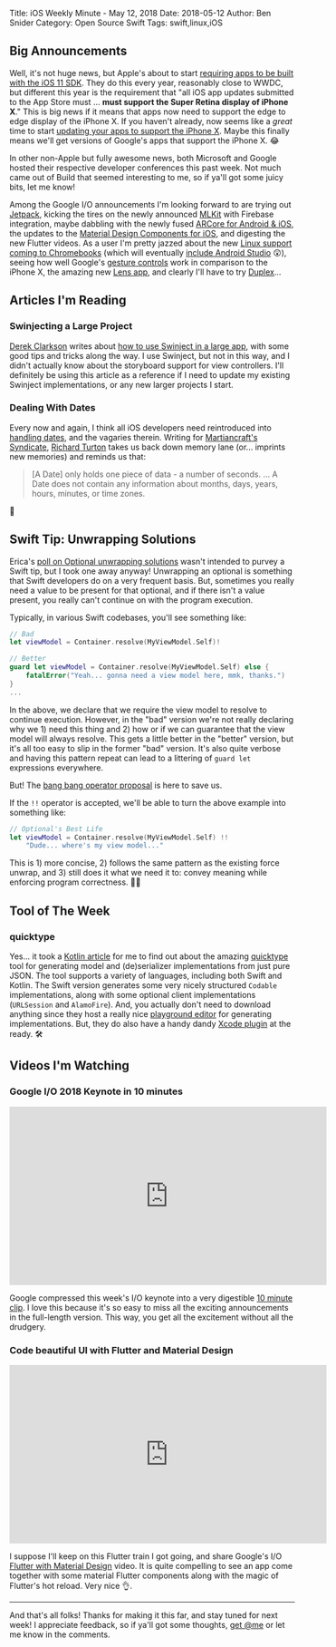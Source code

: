 Title: iOS Weekly Minute - May 12, 2018
Date: 2018-05-12
Author: Ben Snider
Category: Open Source Swift
Tags: swift,linux,iOS

## Big Announcements

Well, it's not huge news, but Apple's about to start [requiring apps to be built with the iOS 11 SDK](https://developer.apple.com/news/?id=05072018a). They do this every year, reasonably close to WWDC, but different this year is the requirement that "all iOS app updates submitted to the App Store must ... **must support the Super Retina display of iPhone X**." This is big news if it means that apps now need to support the edge to edge display of the iPhone X. If you haven't already, now seems like a *great* time to start [updating your apps to support the iPhone X](https://developer.apple.com/ios/update-apps-for-iphone-x/). Maybe this finally means we'll get versions of Google's apps that support the iPhone X. 😂

In other non-Apple but fully awesome news, both Microsoft and Google hosted their respective developer conferences this past week. Not much came out of Build that seemed interesting to me, so if ya'll got some juicy bits, let me know!

Among the Google I/O announcements I'm looking forward to are trying out [Jetpack](https://developer.android.com/jetpack/), kicking the tires on the newly announced [MLKit](https://developers.googleblog.com/2018/05/introducing-ml-kit.html) with Firebase integration, maybe dabbling with the newly fused [ARCore for Android & iOS](https://arstechnica.com/gadgets/2018/05/google-arcore-1-2-enables-shared-ar-experiences-across-android-and-ios/), the updates to the [Material Design Components for iOS](https://material.io/develop/ios/), and digesting the new Flutter videos. As a user I'm pretty jazzed about the new [Linux support coming to Chromebooks](https://www.androidauthority.com/chromebook-linux-apps-863253/) (which will eventually [include Android Studio](https://developer.android.com/topic/arc/studio) 😲), seeing how well Google's [gesture controls](https://www.androidauthority.com/android-p-gesture-controls-i-o-2018-863105/) work in comparison to the iPhone X, the amazing new [Lens app](https://www.androidauthority.com/google-lens-camera-app-863117/), and clearly I'll have to try [Duplex](https://www.youtube.com/watch?v=bd1mEm2Fy08)...

## Articles I'm Reading

### Swinjecting a Large Project

[Derek Clarkson](https://twitter.com/d4rkf1br3) writes about [how to use Swinject in a large app](http://drekka.ghost.io/swinjecting-a-large-project/), with some good tips and tricks along the way. I use Swinject, but not in this way, and I didn't actually know about the storyboard support for view controllers. I'll definitely be using this article as a reference if I need to update my existing Swinject implementations, or any new larger projects I start.

### Dealing With Dates

Every now and again, I think all iOS developers need reintroduced into [handling dates](http://martiancraft.com/blog/2018/05/dealing-with-dates/), and the vagaries therein. Writing for [Martiancraft's Syndicate](http://martiancraft.com/blog.html), [Richard Turton](https://twitter.com/richturton) takes us back down memory lane (or... imprints new memories) and reminds us that:

> [A Date] only holds one piece of data - a number of seconds. ... A Date does not contain any information about months, days, years, hours, minutes, or time zones.

🤔

## Swift Tip: Unwrapping Solutions

Erica's [poll on Optional unwrapping solutions](https://ericasadun.com/2018/05/10/straw-poll-unwrapping-solutions/) wasn't intended to purvey a Swift tip, but I took one away anyway! Unwrapping an optional is something that Swift developers do on a very frequent basis. But, sometimes you really need a value to be present for that optional, and if there isn't a value present, you really can't continue on with the program execution.

Typically, in various Swift codebases, you'll see something like:

```swift
// Bad
let viewModel = Container.resolve(MyViewModel.Self)!

// Better
guard let viewModel = Container.resolve(MyViewModel.Self) else {
	fatalError("Yeah... gonna need a view model here, mmk, thanks.")
}
...	
```

In the above, we declare that we require the view model to resolve to continue execution. However, in the "bad" version we're not really declaring why we 1) need this thing and 2) how or if we can guarantee that the view model will always resolve. This gets a little better in the "better" version, but it's all too easy to slip in the former "bad" version. It's also quite verbose and having this pattern repeat can lead to a littering of `guard let` expressions everywhere.

But! The [bang bang operator proposal](https://github.com/erica/swift-evolution/blob/44988809868eaf39dac2f35c09fb741e77f95aba/proposals/XXXX-bangbang.md) is here to save us.

If the `!!` operator is accepted, we'll be able to turn the above example into something like:

```swift
// Optional's Best Life
let viewModel = Container.resolve(MyViewModel.Self) !!
	"Dude... where's my view model..."
```

This is 1) more concise, 2) follows the same pattern as the existing force unwrap, and 3) still does it what we need it to: convey meaning while enforcing program correctness. 👩‍🔬

## Tool of The Week

### quicktype

Yes... it took a [Kotlin article](https://blog.quicktype.io/kotlin/) for me to find out about the amazing [quicktype](https://quicktype.io/#hello) tool for generating model and (de)serializer implementations from just pure JSON. The tool supports a variety of languages, including both Swift and Kotlin. The Swift version generates some very nicely structured `Codable` implementations, along with some optional client implementations (`URLSession` and `AlamoFire`). And, you actually don't need to download anything since they host a really nice [playground editor](https://app.quicktype.io/?share=jzdVcZp14dk1RPT9Ouca) for generating implementations. But, they do also have a handy dandy [Xcode plugin](https://github.com/quicktype/quicktype-xcode) at the ready. 🛠

## Videos I'm Watching

### Google I/O 2018 Keynote in 10 minutes

<iframe width="560" height="315" src="https://www.youtube-nocookie.com/embed/NeF0zpT4gNE" frameborder="0" allow="autoplay; encrypted-media" allowfullscreen></iframe>

Google compressed this week's I/O keynote into a very digestible [10 minute clip](https://www.youtube.com/watch?v=NeF0zpT4gNE). I love this because it's so easy to miss all the exciting announcements in the full-length version. This way, you get all the excitement without all the drudgery.

### Code beautiful UI with Flutter and Material Design

<iframe width="560" height="315" src="https://www.youtube-nocookie.com/embed/hA0hrpR-o8U" frameborder="0" allow="autoplay; encrypted-media" allowfullscreen></iframe>

I suppose I'll keep on this Flutter train I got going, and share Google's I/O [Flutter with Material Design](https://www.youtube.com/watch?v=hA0hrpR-o8U) video. It is quite compelling to see an app come together with some material Flutter components along with the magic of Flutter's hot reload. Very nice 👌.

---

And that's all folks! Thanks for making it this far, and stay tuned for next week! I appreciate feedback, so if ya'll got some thoughts, [get @me](https://twitter.com/benatbensnider) or let me know in the comments.
